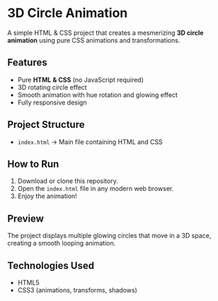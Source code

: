# 3D Circle Animation

A simple HTML & CSS project that creates a mesmerizing **3D circle animation** using pure CSS animations and transformations.

## Features
- Pure **HTML & CSS** (no JavaScript required)
- 3D rotating circle effect
- Smooth animation with hue rotation and glowing effect
- Fully responsive design

## Project Structure
- `index.html` → Main file containing HTML and CSS

## How to Run
1. Download or clone this repository.
2. Open the `index.html` file in any modern web browser.
3. Enjoy the animation!

## Preview
The project displays multiple glowing circles that move in a 3D space, creating a smooth looping animation.

## Technologies Used
- HTML5
- CSS3 (animations, transforms, shadows)